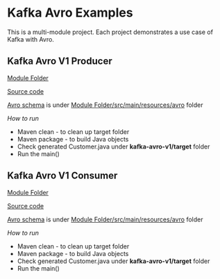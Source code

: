 # Kafka Avro Examples
This is a multi-module project. Each project demonstrates a use case of Kafka with Avro.

## Kafka Avro V1 Producer
[Module Folder](https://github.com/msathe-tech/avrokafka/blob/master/kafka-avro-v1)

[Source code](https://github.com/msathe-tech/avrokafka/blob/master/kafka-avro-v1/src/main/java/com/example/KafkaAvroProducerV1.java)

[Avro schema](https://github.com/msathe-tech/avrokafka/blob/master/kafka-avro-v1/src/main/resources/avro/customer-v1.avsc) is under 
[Module Folder/src/main/resources/avro](https://github.com/msathe-tech/avrokafka/blob/master/kafka-avro-v1) folder

*How to run*
* Maven clean - to clean up target folder
* Maven package - to build Java objects
* Check generated Customer.java under **kafka-avro-v1/target** folder
* Run the main()

## Kafka Avro V1 Consumer
[Module Folder](https://github.com/msathe-tech/avrokafka/blob/master/kafka-avro-v1)

[Source code](https://github.com/msathe-tech/avrokafka/blob/master/kafka-avro-v1/src/main/java/com/example/KafkaAvroConsumerV1.java)

[Avro schema](https://github.com/msathe-tech/avrokafka/blob/master/kafka-avro-v1/src/main/resources/avro/customer-v1.avsc) is under 
[Module Folder/src/main/resources/avro](https://github.com/msathe-tech/avrokafka/blob/master/kafka-avro-v1) folder


*How to run*
* Maven clean - to clean up target folder
* Maven package - to build Java objects
* Check generated Customer.java under **kafka-avro-v1/target** folder
* Run the main()